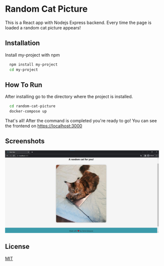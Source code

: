 # Random Cat Picture

This is a React app with Nodejs Express backend. Every time the page is loaded a random cat picture appears!


## Installation

Install my-project with npm

```bash
  npm install my-project
  cd my-project
```

## How To Run

After installing go to the directory where the project is installed.

```bash
  cd random-cat-picture
  docker-compose up
```

That's all! After the command is completed you're ready to go! You can see the frontend on [https://localhost:3000](https://localhost:3000)

    
## Screenshots

![App Screenshot](images/random-cat-pic.jpg)


## License

[MIT](https://choosealicense.com/licenses/mit/)

